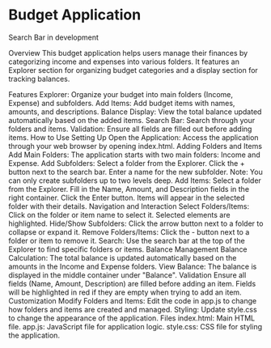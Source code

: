 <h1>Budget Application</h1>

Search Bar in development

Overview
This budget application helps users manage their finances by categorizing income and expenses into various folders. It features an Explorer section for organizing budget categories and a display section for tracking balances.

Features
Explorer: Organize your budget into main folders (Income, Expense) and subfolders.
Add Items: Add budget items with names, amounts, and descriptions.
Balance Display: View the total balance updated automatically based on the added items.
Search Bar: Search through your folders and items.
Validation: Ensure all fields are filled out before adding items.
How to Use
Setting Up
Open the Application: Access the application through your web browser by opening index.html.
Adding Folders and Items
Add Main Folders: The application starts with two main folders: Income and Expense.
Add Subfolders:
Select a folder from the Explorer.
Click the + button next to the search bar.
Enter a name for the new subfolder.
Note: You can only create subfolders up to two levels deep.
Add Items:
Select a folder from the Explorer.
Fill in the Name, Amount, and Description fields in the right container.
Click the Enter button.
Items will appear in the selected folder with their details.
Navigation and Interaction
Select Folders/Items: Click on the folder or item name to select it. Selected elements are highlighted.
Hide/Show Subfolders: Click the arrow button next to a folder to collapse or expand it.
Remove Folders/Items: Click the - button next to a folder or item to remove it.
Search: Use the search bar at the top of the Explorer to find specific folders or items.
Balance Management
Balance Calculation: The total balance is updated automatically based on the amounts in the Income and Expense folders.
View Balance: The balance is displayed in the middle container under "Balance".
Validation
Ensure all fields (Name, Amount, Description) are filled before adding an item.
Fields will be highlighted in red if they are empty when trying to add an item.
Customization
Modify Folders and Items: Edit the code in app.js to change how folders and items are created and managed.
Styling: Update style.css to change the appearance of the application.
Files
index.html: Main HTML file.
app.js: JavaScript file for application logic.
style.css: CSS file for styling the application.

